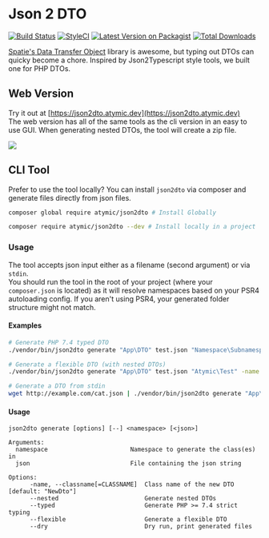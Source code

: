 # Json 2 DTO

[![Build Status](https://img.shields.io/github/workflow/status/atymic/json2dto/PHP?style=flat-square)](https://github.com/atymic/json2dto/actions) 
[![StyleCI](https://styleci.io/repos/231837839/shield)](https://styleci.io/repos/231837839) 
[![Latest Version on Packagist](https://img.shields.io/packagist/v/atymic/json2dto.svg?style=flat-square)](https://packagist.org/packages/atymic/json2dto) 
[![Total Downloads](https://img.shields.io/packagist/dt/atymic/json2dto.svg?style=flat-square)](https://packagist.org/packages/atymic/json2dto) 

[Spatie's Data Transfer Object](https://github.com/spatie/data-transfer-object) library is awesome, but typing out DTOs
can quicky become a chore. Inspired by Json2Typescript style tools, we built one for PHP DTOs.

## Web Version

Try it out at [https://json2dto.atymic.dev](https://json2dto.atymic.dev)  
The web version has all of the same tools as the cli version in an easy to use GUI. When generating nested DTOs, the 
tool will create a zip file.

[![](https://repository-images.githubusercontent.com/231837839/14ed4680-2fb2-11ea-81fe-f06c5038b0dd)](https://json2dto.atymic.dev)

## CLI Tool

Prefer to use the tool locally? You can install `json2dto` via composer and generate files directly from json files.

```bash
composer global require atymic/json2dto # Install Globally

composer require atymic/json2dto --dev # Install locally in a project
```

### Usage

The tool accepts json input either as a filename (second argument) or via `stdin`.  
You should run the tool in the root of your project (where your `composer.json` is located) as it will resolve namespaces
based on your PSR4 autoloading config. If you aren't using PSR4, your generated folder structure might not match.

#### Examples

```bash
# Generate PHP 7.4 typed DTO
./vendor/bin/json2dto generate "App\DTO" test.json "Namespace\Subnamespace" -name "Test" --typed

# Generate a flexible DTO (with nested DTOs)
./vendor/bin/json2dto generate "App\DTO" test.json "Atymic\Test" -name "Test" --nested --flexible

# Generate a DTO from stdin
wget http://example.com/cat.json | ./vendor/bin/json2dto generate "App\DTO" -name Cat
```

#### Usage
```
json2dto generate [options] [--] <namespace> [<json>]

Arguments:
  namespace                       Namespace to generate the class(es) in
  json                            File containing the json string

Options:
      -name, --classname[=CLASSNAME]  Class name of the new DTO [default: "NewDto"]
      --nested                        Generate nested DTOs
      --typed                         Generate PHP >= 7.4 strict typing
      --flexible                      Generate a flexible DTO
      --dry                           Dry run, print generated files
```
